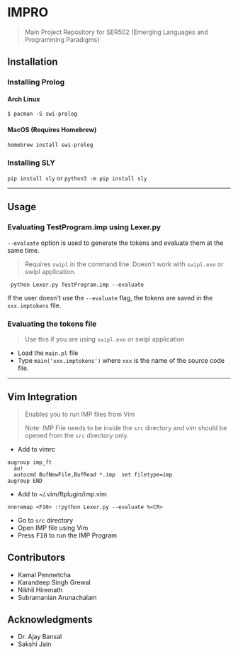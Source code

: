 # IMPRO
> Main Project Repository for SER502 (Emerging Languages and Programming Paradigms)

## Installation
### Installing Prolog
#### Arch Linux
```
$ pacman -S swi-prolog
```
#### MacOS (Requires Homebrew)
```
homebrew install swi-prolog
```

### Installing SLY
`pip install sly` or `python3 -m pip install sly`

---

## Usage
### Evaluating TestProgram.imp using Lexer.py
`--evaluate` option is used to generate the tokens and evaluate them at the same time.
> Requires `swipl` in the command line. Doesn't work with `swipl.exe` or swipl application.
```
 python Lexer.py TestProgram.imp --evaluate
```

If the user doesn't use the `--evaluate` flag, the tokens are saved in the `xxx.imptokens` file.

### Evaluating the tokens file
> Use this if you are using `swipl.exe` or swipl application
- Load the `main.pl` file
- Type `main('xxx.imptokens')` where `xxx` is the name of the source code file.

---

## Vim Integration
> Enables you to run IMP files from Vim
> 
> Note: IMP File needs to be inside the `src` directory and vim should be opened from the `src` directory only.
- Add to vimrc
```
augroup imp_ft
  au!
  autocmd BufNewFile,BufRead *.imp  set filetype=imp
augroup END
```

- Add to ~/.vim/ftplugin/imp.vim
```
nnoremap <F10> :!python Lexer.py --evaluate %<CR>
```
- Go to `src` directory
- Open IMP file using Vim
- Press <kbd>F10</kbd> to run the IMP Program


## Contributors
- Kamal Penmetcha
- Karandeep Singh Grewal
- Nikhil Hiremath
- Subramanian Arunachalam

## Acknowledgments
- Dr. Ajay Bansal
- Sakshi Jain

